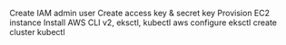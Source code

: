 Create IAM admin user
Create access key & secret key
Provision EC2 instance
Install AWS CLI v2, eksctl, kubectl
aws configure
eksctl create cluster
kubectl